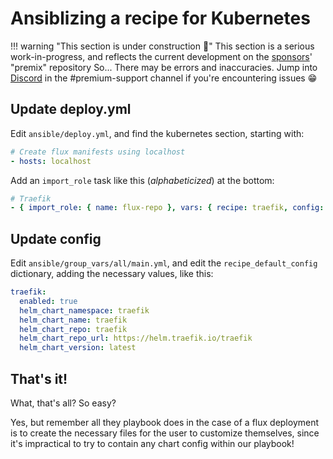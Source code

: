 # Ansiblizing a recipe for Kubernetes

!!! warning "This section is under construction :hammer:"
    This section is a serious work-in-progress, and reflects the current development on the [sponsors](https://github.com/sponsors/funkypenguin)' "premix" repository
    So... There may be errors and inaccuracies. Jump into [Discord](http://chat.funkypenguin.co.nz) in the #premium-support channel if you're encountering issues 😁

## Update deploy.yml

Edit `ansible/deploy.yml`, and find the kubernetes section, starting with:

```yaml
# Create flux manifests using localhost
- hosts: localhost
```

Add an `import_role` task like this (*alphabeticized*) at the bottom:

```yaml
# Traefik
- { import_role: { name: flux-repo }, vars: { recipe: traefik, config: traefik }, tags: [ traefik ], when: combined_config.traefik.enabled | bool }
```

## Update config

Edit `ansible/group_vars/all/main.yml`, and edit the `recipe_default_config` dictionary, adding the necessary values, like this:

```yaml
traefik:
  enabled: true
  helm_chart_namespace: traefik
  helm_chart_name: traefik
  helm_chart_repo: traefik
  helm_chart_repo_url: https://helm.traefik.io/traefik
  helm_chart_version: latest    
```

## That's it!

What, that's all? So easy?

Yes, but remember all they playbook does in the case of a flux deployment is to create the necessary files for the user to customize themselves, since it's impractical to try to contain any chart config within our playbook!
